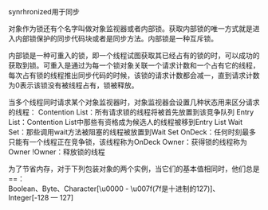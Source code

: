 synrhronized用于同步

对象作为锁还有个名字叫做对象监视器或者内部锁。获取内部锁的唯一方式就是进入内部锁保护的同步代码块或者是同步方法。内部锁是一种互斥锁。

内部锁是一种可重入的锁，即一个线程试图获取其已经占有的锁的时，可以成功的获取到锁。可重入是通过为每一个锁对象关联一个请求计数和一个占有它的线程，每次占有锁的线程推出同步代码的时候，该锁的请求计数都会减一，直到请求计数为0表示该锁没有被线程占有，锁被释放。

当多个线程同时请求某个对象监视器时，对象监视器会设置几种状态用来区分请求的线程：
Contention List：所有请求锁的线程将被首先放置到该竞争队列
Entry List：Contention List中那些有资格成为候选人的线程被移到Entry List
Wait Set：那些调用wait方法被阻塞的线程被放置到Wait Set
OnDeck：任何时刻最多只能有一个线程正在竞争锁，该线程称为OnDeck
Owner：获得锁的线程称为Owner
!Owner：释放锁的线程

为了节省内存，对于下列包装对象的两个实例，当它们的基本值相同时，他们总是==：  
 Boolean、Byte、Character[\u0000 - \u007f(7f是十进制的127)]、Integer[-128 — 127]  





















